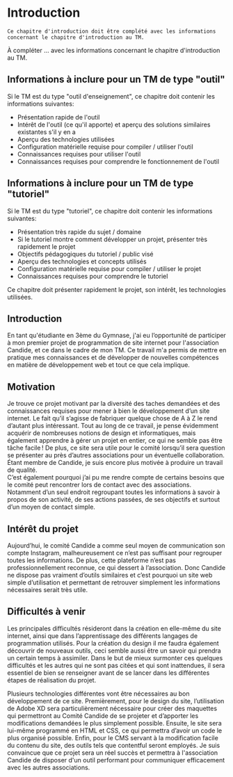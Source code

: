# Introduction 

```{admonition} Information
Ce chapitre d'introduction doit être complété avec les informations concernant le chapitre d'introduction au TM. 
```

À compléter ... avec les informations concernant le chapitre d'introduction au TM. 

## Informations à inclure pour un TM de type "outil"

Si le TM est du type "outil d'enseignement", ce chapitre doit contenir les informations suivantes:

* Présentation rapide de l'outil
* Intérêt de l'outil (ce qu'il apporte) et aperçu des solutions similaires existantes s'il y en a
* Aperçu des technologies utilisées
* Configuration matérielle requise pour compiler / utiliser l'outil
* Connaissances requises pour utiliser l'outil
* Connaissances requises pour comprendre le fonctionnement de l'outil

## Informations à inclure pour un TM de type "tutoriel"

Si le TM est du type "tutoriel", ce chapitre doit contenir les informations suivantes:

* Présentation très rapide du sujet / domaine
* Si le tutoriel montre comment développer un projet, présenter très rapidement le projet
* Objectifs pédagogiques du tutoriel / public visé
* Aperçu des technologies et concepts utilisés
* Configuration matérielle requise pour compiler / utiliser le projet
* Connaissances requises pour comprendre le tutoriel 



Ce chapitre doit présenter rapidement le projet, son intérêt, les technologies utilisées.

## Introduction
En tant qu'étudiante en 3ème du Gymnase, j'ai eu l’opportunité de participer à mon premier projet de programmation de site internet pour l'association Candide, et ce dans le cadre de mon TM. Ce travail m'a permis de mettre en pratique mes connaissances et de développer de nouvelles compétences en matière de développement web et tout ce que cela implique. 

## Motivation
Je trouve ce projet motivant par la diversité des taches demandées et des connaissances requises pour mener à bien le développement d’un site internet. Le fait qu’il s’agisse de fabriquer quelque chose de A à Z le rend d’autant plus intéressant. Tout au long de ce travail, je pense évidemment acquérir de nombreuses notions de design et informatiques, mais également apprendre à gérer un projet en entier, ce qui ne semble pas être tâche facile ! De plus, ce site sera utile pour le comité lorsqu’il sera question se présenter au près d’autres associations pour un éventuelle collaboration. Étant membre de Candide, je suis encore plus motivée à produire un travail de qualité.  
C’est également pourquoi j’ai pu me rendre compte de certains besoins que le comité peut rencontrer lors de contact avec des associations. Notamment d’un seul endroit regroupant toutes les informations à savoir à propos de son activité, de ses actions passées, de ses objectifs et surtout d’un moyen de contact simple.

## Intérêt du projet
Aujourd’hui, le comité Candide a comme seul moyen de communication son compte Instagram, malheureusement ce n’est pas suffisant pour regrouper toutes les informations. De plus, cette plateforme n’est pas professionnellement reconnue, ce qui dessert à l’association. Donc Candide ne dispose pas vraiment d’outils similaires et c’est pourquoi un site web simple d’utilisation et permettant de retrouver simplement les informations nécessaires serait très utile. 

## Difficultés à venir
Les principales difficultés résideront dans la création en elle-même du site internet, ainsi que dans l’apprentissage des différents langages de programmation utilisés. Pour la création du design il me faudra également découvrir de nouveaux outils, ceci semble aussi être un savoir qui prendra un certain temps à assimiler. Dans le but de mieux surmonter ces quelques difficultés et les autres qui ne sont pas citées et qui sont inattendues, il sera essentiel de bien se renseigner avant de se lancer dans les différentes étapes de réalisation du projet.  

Plusieurs technologies différentes vont être nécessaires au bon développement de ce site. Premièrement, pour le design du site, l’utilisation de Adobe XD sera particulièrement nécessaire pour créer des maquettes qui permettront au Comité Candide de se projeter et d’apporter les modifications demandées le plus simplement possible. Ensuite, le site sera lui-même programmé en HTML et CSS, ce qui permettra d’avoir un code le plus organisé possible. Enfin, pour le CMS servant à la modification facile du contenu du site, des outils tels que contentful seront employés. Je suis convaincue que ce projet sera un réel succès et permettra à l'association Candide de disposer d'un outil performant pour communiquer efficacement avec les autres associations.
## 
